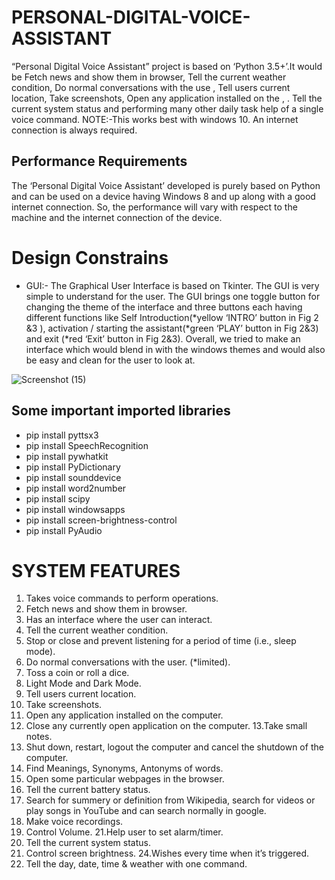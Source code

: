 # PERSONAL-DIGITAL-VOICE-ASSISTANT
“Personal Digital Voice Assistant” project is based on ‘Python 3.5+’.It would be Fetch
news and show them in browser, Tell the current weather condition, Do normal
conversations with the use , Tell users current location, Take screenshots, Open any
application installed on the , . Tell the current system status and performing many
other daily task help of a single voice command.
NOTE:-This works best with windows 10. An internet connection is always required.

## Performance Requirements
The ‘Personal Digital Voice Assistant’ developed is purely based on Python
and can be used on a device having Windows 8 and up along with a good
internet connection. So, the performance will vary with respect to the
machine and the internet connection of the device.

#  Design Constrains
  - GUI:- 
 The Graphical User Interface is based on Tkinter. The GUI is very simple to understand for the user. 
 The GUI brings one toggle button for changing the theme of the interface and three buttons each having different functions like Self Introduction(*yellow
‘INTRO’ button in Fig 2 &3 ), activation / starting the assistant(*green ‘PLAY’ button
in Fig 2&3) and exit (*red ‘Exit’ button in Fig 2&3). Overall, we tried to make an
interface which would blend in with the windows themes and would also be easy
and clean for the user to look at.

 ![Screenshot (15)](https://user-images.githubusercontent.com/120707085/224637489-e1b575a5-9d82-4f27-b82a-6a911a7a4042.png)

## Some important imported libraries

* pip install pyttsx3 
* pip install SpeechRecognition
* pip install pywhatkit
* pip install PyDictionary
* pip install sounddevice
* pip install word2number
* pip install scipy
* pip install windowsapps
* pip install screen-brightness-control
* pip install PyAudio

# SYSTEM FEATURES
1. Takes voice commands to perform operations.
2. Fetch news and show them in browser.
3. Has an interface where the user can interact.
4. Tell the current weather condition.
5. Stop or close and prevent listening for a period of time (i.e., sleep mode).
6. Do normal conversations with the user. (*limited).
7. Toss a coin or roll a dice.
8. Light Mode and Dark Mode.
9. Tell users current location.
10. Take screenshots.
11. Open any application installed on the computer.
12. Close any currently open application on the computer.
13.Take small notes.
14. Shut down, restart, logout the computer and cancel the shutdown of the computer.
15. Find Meanings, Synonyms, Antonyms of words.
16. Open some particular webpages in the browser.
17. Tell the current battery status.
18. Search for summery or definition from Wikipedia, search for videos or play songs in YouTube and can search normally in google.
19. Make voice recordings.
20. Control Volume.
21.Help user to set alarm/timer.
22. Tell the current system status.
23. Control screen brightness.
24.Wishes every time when it’s triggered.
25. Tell the day, date, time & weather with one command.
